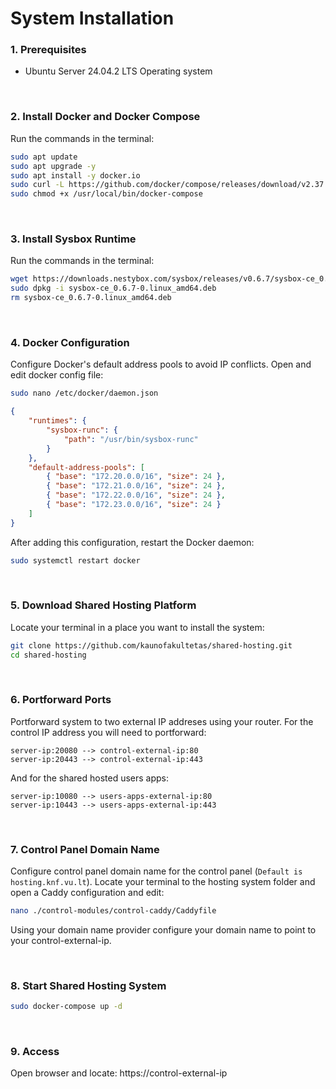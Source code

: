 # System Installation

### 1. Prerequisites
- Ubuntu Server 24.04.2 LTS Operating system

<br>

### 2. Install Docker and Docker Compose
Run the commands in the terminal:
```bash
sudo apt update
sudo apt upgrade -y
sudo apt install -y docker.io
sudo curl -L https://github.com/docker/compose/releases/download/v2.37.1/docker-compose-linux-x86_64 -o /usr/local/bin/docker-compose
sudo chmod +x /usr/local/bin/docker-compose
```

<br>

### 3. Install Sysbox Runtime
Run the commands in the terminal:
```bash
wget https://downloads.nestybox.com/sysbox/releases/v0.6.7/sysbox-ce_0.6.7-0.linux_amd64.deb
sudo dpkg -i sysbox-ce_0.6.7-0.linux_amd64.deb
rm sysbox-ce_0.6.7-0.linux_amd64.deb
```

<br>

### 4. Docker Configuration
Configure Docker's default address pools to avoid IP conflicts.
Open and edit docker config file:
```bash
sudo nano /etc/docker/daemon.json
```

```json
{
    "runtimes": {
        "sysbox-runc": {
            "path": "/usr/bin/sysbox-runc"
        }
    },
    "default-address-pools": [
        { "base": "172.20.0.0/16", "size": 24 },
        { "base": "172.21.0.0/16", "size": 24 },
        { "base": "172.22.0.0/16", "size": 24 },
        { "base": "172.23.0.0/16", "size": 24 }
    ]
}
```

After adding this configuration, restart the Docker daemon:
```bash
sudo systemctl restart docker
```

<br>

### 5. Download Shared Hosting Platform
Locate your terminal in a place you want to install the system:
```bash
git clone https://github.com/kaunofakultetas/shared-hosting.git
cd shared-hosting
```

<br>

### 6. Portforward Ports
Portforward system to two external IP addreses using your router.
For the control IP address you will need to portforward:
```
server-ip:20080 --> control-external-ip:80
server-ip:20443 --> control-external-ip:443
```

And for the shared hosted users apps:
```
server-ip:10080 --> users-apps-external-ip:80
server-ip:10443 --> users-apps-external-ip:443
```

<br>

### 7. Control Panel Domain Name
Configure control panel domain name for the control panel (```Default is hosting.knf.vu.lt```).
Locate your terminal to the hosting system folder and open a Caddy configuration and edit:
```bash
nano ./control-modules/control-caddy/Caddyfile
```

Using your domain name provider configure your domain name to point to your control-external-ip.

<br>

### 8. Start Shared Hosting System
```bash
sudo docker-compose up -d
```

<br>

### 9. Access
Open browser and locate: https://control-external-ip
